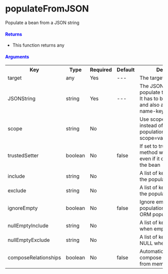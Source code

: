 # populateFromJSON

Populate a bean from a JSON string

<h4 style="color:blue">Returns</h4>


* This function returns any

<h4 style="color:blue">Arguments</h4>

<table class="tablelisting" cellpadding="5">
<tbody><tr>
<th><b>Key</b> </th>
<th><b>Type</b> </th>
<th><b>Required</b> </th>
<th><b>Default</b> </th>
<th><b>Description</b> </th></tr>
<tr>
<td>target </td>
<td>any </td>
<td>Yes </td>
<td>--- </td>
<td>The target to populate</td></tr>
<tr>
<td>JSONString </td>
<td>string </td>
<td>Yes </td>
<td>--- </td>
<td>The JSON string to populate the object with. It has to be valid JSON and also a structure with name-key value pairs. </td></tr>
<tr>
<td>scope </td>
<td>string </td>
<td>No </td>
<td>
</td><td>Use scope injection instead of setters population. Ex: scope=variables.instance.</td></tr>
<tr>
<td>trustedSetter </td>
<td>boolean </td>
<td>No </td>
<td>false </td>
<td>If set to true, the setter method will be called even if it does not exist in the bean</td></tr>
<tr>
<td>include </td>
<td>string </td>
<td>No </td>
<td>
</td><td>A list of keys to include in the population</td></tr>
<tr>
<td>exclude </td>
<td>string </td>
<td>No </td>
<td>
</td><td>A list of keys to exclude in the population</td></tr>
<tr>
<td>ignoreEmpty </td>
<td>boolean </td>
<td>No </td>
<td>false </td>
<td>Ignore empty values on populations, great for ORM population</td></tr>
<tr>
<td>nullEmptyInclude </td>
<td>string </td>
<td>No </td>
<td>
</td><td>A list of keys to NULL when empty</td></tr>
<tr>
<td>nullEmptyExclude </td>
<td>string </td>
<td>No </td>
<td>
</td><td>A list of keys to NOT NULL when empty</td></tr>
<tr>
<td>composeRelationships </td>
<td>boolean </td>
<td>No </td>
<td>false </td>
<td>Automatically attempt to compose relationships from memento</td></tr></tbody></table>
